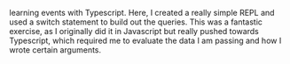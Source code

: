learning events with Typescript.
Here, I created a really simple REPL and used a switch statement to build out the queries.
This was a fantastic exercise, as I originally did it in Javascript but really pushed towards Typescript, which required me to evaluate the data I am passing and how I wrote certain arguments.
